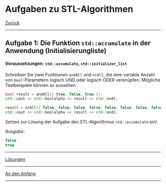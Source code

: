 # Aufgaben zu STL-Algorithmen

[Zurück](Exercises_Ex.md)

---

## Aufgabe 1: Die Funktion `std::accumulate` in der Anwendung (Initialisierungliste)

#### Voraussetzungen: `std::accumulate`, `std::initializer_list`

Schreiben Sie zwei Funktionen `andAll` und `orAll`, die eine variable Anzahl von `bool`-Parametern
logisch UND oder logisch ODER verknüpfen. Mögliche Testbeispiele können so aussehen:

```cpp
bool result = andAll({ true, false, true });
std::cout << std::boolalpha << result << std::endl;

result = orAll({ false, false, false, false, false, false, false, false, false, true });
std::cout << std::boolalpha << result << std::endl;
```

Setzen zur Lösung der Aufgabe den STL-Algorithmus `std::accumulate` ein!

*Ausgabe*:

```cpp
false
true
```

---

[Lösungen](Exercises.cpp)

---

[An den Anfang](#Aufgaben-zu-STL-Algorithmen)

---
